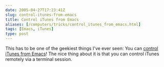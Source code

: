```yaml
--- 
date: 2005-04-27T17:23:41Z
slug: control-itunes-from-emacs
title: Control iTunes from Emacs
aliases: [/computers/tricks/control_itunes_from_emacs.html]
tags: [Emacs, iTunes]
type: post
---
```


This has to be one of the geekiest things I've ever seen: You can [control
iTunes from Emacs]! The nice thing about it is that you can control iTunes
remotely via a terminal session.

  [control iTunes from Emacs]: http://www.bese.it/~segv/osx-itunes.el
    "Download the itunes.el and control iTunes from Emacs today!"

